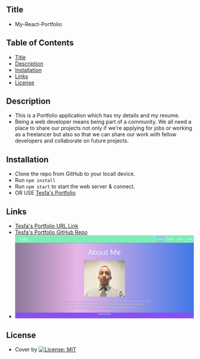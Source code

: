 ## Title

- My-React-Portfolio

## Table of Contents

- [Title](#title)
- [Description](#description)
- [Installation](#installation)
- [Links](#links)
- [License](#license)

## Description

- This is a Portfolio application which has my details and my resume.
- Being a web developer means being part of a community. We all need a place to share our projects not only if we're applying for jobs or working as a freelancer but also so that we can share our work with fellow developers and collaborate on future projects.

## Installation

- Clone the repo from GitHub to your locall device.
- Run `npm install`
- Run `npm start` to start the web server & connect.
- OR USE [Tesfa's Portfolio](https://tesfa8186.github.io/my-react-portfolio/)

## Links

- [Tesfa's Portfolio URL Link](https://tesfa8186.github.io/my-react-portfolio/)
- [Tesfa's Portfolio GitHub Repo](https://github.com/Tesfa8186/my-react-portfolio)
- ![alt text](./public/assets/images/About-Page.png)

## License

- Cover by [![License: MIT](https://img.shields.io/badge/License-MIT-green.svg)](https://opensource.org/licenses/MIT)
